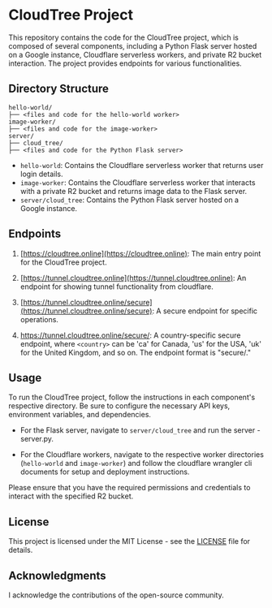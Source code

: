 # CloudTree Project

This repository contains the code for the CloudTree project, which is composed of several components, including a Python Flask server hosted on a Google instance, Cloudflare serverless workers, and private R2 bucket interaction. The project provides endpoints for various functionalities.

## Directory Structure
```
hello-world/
├── <files and code for the hello-world worker>
image-worker/
├── <files and code for the image-worker>
server/
├── cloud_tree/
├── <files and code for the Python Flask server>
```

- `hello-world`: Contains the Cloudflare serverless worker that returns user login details.
- `image-worker`: Contains the Cloudflare serverless worker that interacts with a private R2 bucket and returns image data to the Flask server.
- `server/cloud_tree`: Contains the Python Flask server hosted on a Google instance.

## Endpoints

1. [https://cloudtree.online](https://cloudtree.online): The main entry point for the CloudTree project.

2. [https://tunnel.cloudtree.online](https://tunnel.cloudtree.online): An endpoint for showing tunnel functionality from cloudflare.

3. [https://tunnel.cloudtree.online/secure](https://tunnel.cloudtree.online/secure): A secure endpoint for specific operations.

4. [https://tunnel.cloudtree.online/secure/<country>](https://tunnel.cloudtree.online/secure/<country>): A country-specific secure endpoint, where `<country>` can be 'ca' for Canada, 'us' for the USA, 'uk' for the United Kingdom, and so on. The endpoint format is "secure/<country>."

## Usage

To run the CloudTree project, follow the instructions in each component's respective directory. Be sure to configure the necessary API keys, environment variables, and dependencies.

- For the Flask server, navigate to `server/cloud_tree` and run the server - server.py.

- For the Cloudflare workers, navigate to the respective worker directories (`hello-world` and `image-worker`) and follow the cloudflare wrangler cli documents for setup and deployment instructions.

Please ensure that you have the required permissions and credentials to interact with the specified R2 bucket.

## License

This project is licensed under the MIT License - see the [LICENSE](LICENSE) file for details.

## Acknowledgments

I acknowledge the contributions of the open-source community.
